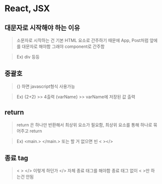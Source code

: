 # React, JSX

## 대문자로 시작해야 하는 이유
> 소문자로 시작하는 건 기본 HTML 요소로 간주하기 때문에 App, Post처럼 앞에를 대문자로 해야함 그래야 component로 간주함

> Ex) div 등등

## 중괄호
> {} 하면 javascript형식 사용가능

> Ex) {2+2} >> 4출력  {varName} >> varName에 저장된 값 출력

## return
> return 은 하나만 반환해서 최상위 요소가 필요함, 최상위 요소를 통해 하나로 묶어주고 return

> Ex) <main.>  </main.> 또는 할 거 없으면 빈 < ></>

## 종료 tag
> < > </> 이렇게 하던가 </> 자체 종료 태그를 해야함 종료 태그 없이 < >만 하는건 안됨